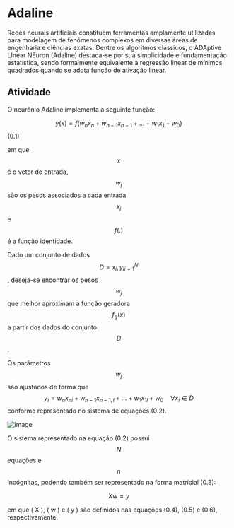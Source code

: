 # Adaline

Redes neurais artificiais constituem ferramentas amplamente utilizadas para modelagem de fenômenos complexos em diversas áreas de engenharia e ciências exatas. Dentre os algoritmos clássicos, o ADAptive LInear NEuron (Adaline) destaca-se por sua simplicidade e fundamentação estatística, sendo formalmente equivalente à regressão linear de mínimos quadrados quando se adota função de ativação linear.

## Atividade

O neurônio Adaline implementa a seguinte função:

$$y(x) = f(w_n x_n + w_{n-1} x_{n-1} + \ldots + w_1 x_1 + w_0)$$ (0.1)

em que $$x$$ é o vetor de entrada, $$w_j$$ são os pesos associados a cada entrada $$x_j$$ e $$f(.)$$ é a função identidade.

Dado um conjunto de dados $$D = {x_i, y_i}_{i=1}^N$$, deseja-se encontrar os pesos $$w_j$$ que melhor aproximam a função geradora $$f_g(x)$$ a partir dos dados do conjunto $$D$$.

Os parâmetros $$w_j$$ são ajustados de forma que $$y_i = w_n x_{ni} + w_{n-1} x_{n-1,i} + \ldots + w_1 x_{1i} + w_0 \quad \forall x_i \in D$$ conforme representado no sistema de equações (0.2).

![image](https://github.com/user-attachments/assets/84c7d3de-b5ad-4cde-a038-33a1483d5a65)


O sistema representado na equação (0.2) possui $$N$$ equações e $$n$$ incógnitas, podendo também ser representado na forma matricial (0.3):

$$
Xw = y \tag{0.3}
$$

em que \( X \), \( w \) e \( y \) são definidos nas equações (0.4), (0.5) e (0.6), respectivamente.
